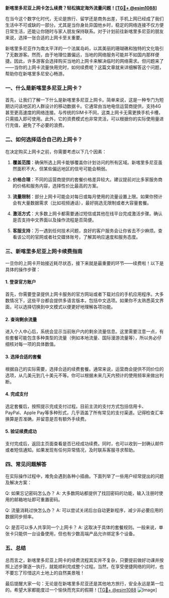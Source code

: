 **新喀里多尼亚上网卡怎么续费？轻松搞定海外流量问题！[[TG💪+ @esim1088](https://t.me/s/esim1088)]**

在当今这个数字化时代，无论是旅行、留学还是商务出差，手机上网已经成了我们生活中不可或缺的一部分。尤其是当你身处异国他乡时，稳定的网络连接不仅方便日常生活，还能让你随时与家人朋友保持联系。对于计划前往新喀里多尼亚的朋友来说，选择一张合适的上网卡至关重要。

新喀里多尼亚作为南太平洋的一个法属岛屿，以其美丽的珊瑚礁和独特的文化吸引了无数游客。然而，由于地理位置偏远，当地的网络服务可能并不如国内那样便捷。因此，许多游客会选择购买当地的上网卡来解决临时的网络需求。但问题来了——当你的上网卡流量快用完时，如何续费呢？这篇文章就来详细解答这个问题，帮助你在新喀里多尼安心畅游。

### 一、什么是新喀里多尼亚上网卡？

首先，让我们了解一下什么是新喀里多尼亚上网卡。简单来说，这是一种专门为短期访问该地区的人群设计的移动数据卡。它通常由当地电信运营商提供，支持4G甚至更高速度的网络连接。与传统的SIM卡不同，这类上网卡无需更换手机卡槽，只需插入即可使用。此外，它的资费模式也非常灵活，可以根据你的实际使用量进行充值，避免了不必要的浪费。

### 二、如何选择适合自己的上网卡？

在决定购买上网卡之前，你需要考虑以下几个因素：

1. **覆盖范围**：确保所选上网卡能够覆盖你计划访问的所有区域。新喀里多尼亚虽然面积不大，但某些偏远地区的信号可能会稍弱。
   
2. **价格合理**：不同的运营商提供的套餐价格差异较大。建议提前对比多家服务商的价格和服务内容，选择性价比最高的方案。

3. **流量限制**：部分上网卡可能会对每日或每月使用的流量设置上限。如果你预计会有大量数据需求（比如视频通话），最好挑选无限制或者大容量套餐。

4. **激活方式**：大多数上网卡都需要通过短信或其他在线平台完成激活步骤。确认是否支持中文界面以及操作流程是否简便。

5. **客服支持**：万一遇到任何技术问题，良好的客户服务会让你省去不少麻烦。查看该公司的官网或者社交媒体账号，了解其响应速度和服务态度。

### 三、新喀里多尼亚上网卡续费指南

一旦你的上网卡开始接近耗尽状态，接下来就是最重要的环节——续费啦！以下是具体的操作步骤：

#### 1. 登录官方账户
首先，你需要登录提供上网卡服务的官方网站或者下载对应的手机应用程序。大多数情况下，这些平台都会提供多语言版本，包括中文选项。如果你不太熟悉英文界面，可以选择切换到中文模式以便更好地理解各项功能。

#### 2. 查询剩余流量
进入个人中心后，系统会显示当前账户内的剩余流量信息。这里需要注意一点，有些套餐可能包含多种类型的流量（例如本地流量、国际漫游流量等），所以务必仔细核对每一项的具体数值。

#### 3. 选择合适的套餐
根据自己的实际需要，选择合适的续费套餐。通常来说，运营商会提供不同价位的选项，从几美元到几十美元不等。你可以根据未来几天内预计的使用频率来做出判断。

#### 4. 完成支付
选定套餐后，按照提示完成支付过程。目前主流的支付方式包括信用卡、PayPal、Apple Pay等多种形式，几乎涵盖了所有常见的支付渠道。记得检查汇率换算是否准确，并留意是否有额外手续费。

#### 5. 验证续费成功
支付完成后，返回主页面查看是否已经成功续费。同时，也可以收到一封确认邮件或者短信通知。如果发现有任何异常情况，及时联系客服寻求帮助。

### 四、常见问题解答

在实际操作过程中，难免会遇到各种小插曲。下面列举了一些用户经常提出的问题及解决方案：

Q: 如果忘记密码怎么办？
A: 大多数网站都提供了找回密码的功能，输入注册时使用的邮箱地址即可重置密码。

Q: 流量消耗过快怎么办？
A: 可以尝试关闭后台自动更新程序，减少非必要应用的数据同步频率。

Q: 是否可以多人共享同一个上网卡？
A: 这取决于具体的套餐规则。一般来说，单张卡只能供一台设备使用，但也有少数高端产品允许绑定多个设备。

### 五、总结

总而言之，新喀里多尼亚上网卡的续费流程其实并不复杂，只要提前做好功课并按照上述步骤逐一执行，就能顺利完成整个过程。当然，在享受便捷网络的同时，也不要忘了珍惜这片土地上的自然美景哦！

最后提醒大家一句：无论是在新喀里多尼亚还是其他地方旅行，安全永远是第一位的。希望大家都能度过一个愉快而充实的假期！[[TG💪+ @esim1088](https://t.me/s/esim1088) ![Image](https://i.postimg.cc/4NQfJmqS/Snipaste-2025-05-13-00-14-12.png)]